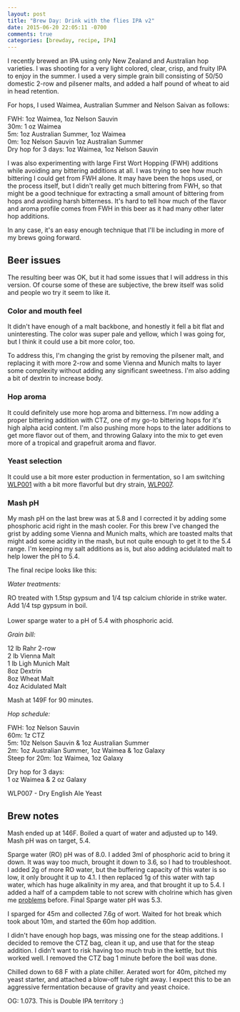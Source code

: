 ```yaml
---
layout: post
title: "Brew Day: Drink with the flies IPA v2"
date: 2015-06-20 22:05:11 -0700
comments: true
categories: [brewday, recipe, IPA]
---
```


I recently brewed an IPA using only New Zealand and Australian hop varieties. I
was shooting for a very light colored, clear, crisp, and fruity IPA to enjoy in
the summer. I used a very simple grain bill consisting of 50/50 domestic 2-row
and pilsener malts, and added a half pound of wheat to aid in head retention.

For hops, I used Waimea, Australian Summer and Nelson Saivan as follows:

<!--more-->

FWH: 1oz Waimea, 1oz Nelson Sauvin<br>
30m: 1 oz Waimea<br>
5m: 1oz Australian Summer, 1oz Waimea<br>
0m: 1oz Nelson Sauvin 1oz Australian Summer<br>
Dry hop for 3 days: 1oz Waimea, 1oz Nelson Sauvin

I was also experimenting with large First Wort Hopping (FWH) additions while
avoiding any bittering additions at all. I was trying to see how much bittering
I could get from FWH alone. It may have been the hops used, or the process
itself, but I didn't really get much bittering from FWH, so that might be a
good technique for extracting a small amount of bittering from hops and
avoiding harsh bitterness. It's hard to tell how much of the flavor and aroma
profile comes from FWH in this beer as it had many other later hop additions.

In any case, it's an easy enough technique that I'll be including in more of my
brews going forward.

## Beer issues

The resulting beer was OK, but it had some issues that I will address in this
version. Of course some of these are subjective, the brew itself was solid and
people wo try it seem to like it.

### Color and mouth feel

It didn't have enough of a malt backbone, and honestly it fell a bit flat and
uninteresting. The color was super pale and yellow, which I was going for, but
I think it could use a bit more color, too.

To address this, I'm changing the grist by removing the pilsener malt, and
replacing it with more 2-row and some Vienna and Munich malts to layer some
complexity without adding any significant sweetness. I'm also adding a bit
of dextrin to increase body.

### Hop aroma

It could definitely use more hop aroma and bitterness. I'm now adding a proper
bittering addition with CTZ, one of my go-to bittering hops for it's high alpha
acid content. I'm also pushing more hops to the later additions to get more
flavor out of them, and throwing Galaxy into the mix to get even more of a
tropical and grapefruit aroma and flavor.

### Yeast selection

It could use a bit more ester production in fermentation, so I am switching
[WLP001](http://www.whitelabs.com/yeast/wlp001-california-ale-yeast) with a bit
more flavorful but dry strain,
[WLP007](http://www.whitelabs.com/yeast/wlp007-dry-english-ale-yeast).

### Mash pH

My mash pH on the last brew was at 5.8 and I corrected it by adding some
phosphoric acid right in the mash cooler. For this brew I've changed the grist
by adding some Vienna and Munich malts, which are toasted malts that might add
some acidity in the mash, but not quite enough to get it to the 5.4 range. I'm
keeping my salt additions as is, but also adding acidulated malt to help lower
the pH to 5.4.

The final recipe looks like this:

*Water treatments:*

RO treated with 1.5tsp gypsum and 1/4 tsp calcium chloride in
strike water. Add 1/4 tsp gypsum in boil.<br>
<br>Lower sparge water to a pH of 5.4 with phosphoric acid.

*Grain bill:*

12 lb Rahr 2-row<br>
2 lb Vienna Malt<br>
1 lb Ligh Munich Malt<br>
8oz Dextrin<br>
8oz Wheat Malt<br>
4oz Acidulated Malt

Mash at 149F for 90 minutes.

*Hop schedule:*

FWH: 1oz Nelson Sauvin<br>
60m: 1z CTZ<br>
5m: 10z Nelson Sauvin & 1oz Australian Summer<br>
2m: 1oz Australian Summer, 1oz Waimea & 1oz Galaxy<br>
Steep for 20m: 1oz Waimea, 1oz Galaxy<br>

Dry hop for 3 days:<br>
1 oz Waimea & 2 oz Galaxy

WLP007 - Dry English Ale Yeast


## Brew notes

Mash ended up at 146F. Boiled a quart of water and adjusted up to 149.
Mash pH was on target, 5.4.

Sparge water (RO) pH was of 8.0. I added 3ml of phosphoric acid to bring it
down. It was way too much, brought it down to 3.6, so I had to troubleshoot. I
added 2g of more RO water, but the buffering capacity of this water is so low,
it only brought it up to 4.1. I then replaced 1g of this water with tap water,
which has huge alkalinity in my area, and that brought it up to 5.4. I added a
half of a campdem table to not screw with cholrine which has given me
[problems](http://www.flyinghopmachine.com/blog/2015/06/20/brew-day-drink-with-the-flies-ipa-v2/)
before. Final Sparge water pH was 5.3.

I sparged for 45m and collected 7.6g of wort. Waited for hot break which took
about 10m, and started the 60m hop addition.

I didn't have enough hop bags, was missing one for the steap additions. I
decided to remove the CTZ bag, clean it up, and use that for the steap
addition. I didn't want to risk having too much trub in the kettle, but this
worked well. I removed the CTZ bag 1 minute before the boil was done.

Chilled down to 68 F with a plate chiller. Aerated wort for 40m, pitched my yeast starter, and attached a blow-off tube right away. I expect this to be an aggressive fermentation because of gravity and yeast choice.

OG: 1.073. This is Double IPA territory :)
